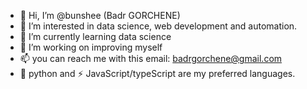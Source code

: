 - 👋 Hi, I’m @bunshee (Badr GORCHENE)
- 👀 I’m interested in data science, web development and automation.
- 🌱 I’m currently learning data science
- 💞️ I’m working on improving myself
- 📫 you can reach me with this email: badrgorchene@gmail.com
- 🐍 python and ⚡ JavaScript/typeScript are my preferred languages.

<!---
bunshee/bunshee is a ✨ special ✨ repository because its `README.md` (this file) appears on your GitHub profile.
You can click the Preview link to take a look at your changes.
--->
